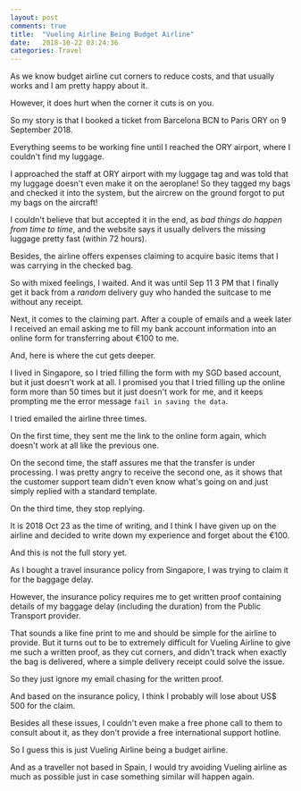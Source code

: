 ```yaml
---
layout: post
comments: true
title:  "Vueling Airline Being Budget Airline"
date:   2018-10-22 03:24:36
categories: Travel
---
```


As we know budget airline cut corners to reduce costs, and that usually works and I am pretty happy about it. 

However, it does hurt when the corner it cuts is on you. 

So my story is that I booked a ticket from Barcelona BCN to Paris ORY on 9 September 2018. 

Everything seems to be working fine until I reached the ORY airport, where I couldn't find my luggage.

I approached the staff at ORY airport with my luggage tag and was told that my luggage doesn't even make it on the aeroplane!  So they tagged my bags and checked it into the system, but the aircrew on the ground forgot to put my bags on the aircraft! 

I couldn't believe that but accepted it in the end, as *bad things do happen from time to time*, and the website says it usually delivers the missing luggage pretty fast (within 72 hours). 

Besides, the airline offers expenses claiming to acquire basic items that I was carrying in the checked bag.

So with mixed feelings, I waited. And it was until Sep 11 3 PM that I finally get it back from a *random* delivery guy who handed the suitcase to me without any receipt. 

Next, it comes to the claiming part. After a couple of emails and a week later I received an email asking me to fill my bank account information into an online form for transferring about €100 to me. 

And, here is where the cut gets deeper. 

I lived in Singapore, so I tried filling the form with my SGD based account, but it just doesn't work at all. I promised you that I tried filling up the online form more than 50 times but it just doesn't work for me, and it keeps prompting me the error message  `fail in saving the data`. 

I tried emailed the airline three times.

On the first time, they sent me the link to the online form again, which doesn't work at all like the previous one.

On the second time, the staff assures me that the transfer is under processing. I was pretty angry to receive the second one, as it shows that the customer support team didn't even know what's going on and just simply replied with a standard template. 

On the third time, they stop replying. 

It is 2018 Oct 23 as the time of writing, and I think I have given up on the airline and decided to write down my experience and forget about the €100.

And this is not the full story yet. 

As I bought a travel insurance policy from Singapore, I was trying to claim it for the baggage delay. 

However, the insurance policy requires me to get written proof containing details of my baggage delay (including the duration) from the Public Transport provider. 

That sounds a like fine print to me and should be simple for the airline to provide. But it turns out to be to extremely difficult for Vueling Airline to give me such a written proof, as they cut corners, and didn't track when exactly the bag is delivered, where a simple delivery receipt could solve the issue.

So they just ignore my email chasing for the written proof. 

And based on the insurance policy, I think I probably will lose about US$ 500 for the claim. 

Besides all these issues, I couldn't even make a free phone call to them to consult about it, as they don't provide a free international support hotline. 

So I guess this is just Vueling Airline being a budget airline.

And as a traveller not based in Spain, I would try avoiding Vueling airline as much as possible just in case something similar will happen again. 
